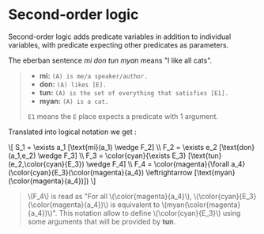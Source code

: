# Second-order logic

Second-order logic adds predicate variables in addition to individual variables,
with predicate expecting other predicates as parameters.

The eberban sentence *mi don tun myan* means "I like all cats".

> - **mi:** `(A) is me/a speaker/author.`  
> - **don:** `(A) likes [E].`  
> - **tun:** `(A) is the set of everything that satisfies [E1].`  
> - **myan:** `(A) is a cat.`
>
> `E1` means the `E` place expects a predicate with 1 argument.

Translated into logical notation we get :

\\[
S_1 = \exists a_1 [\text{mi}(a_1)      \wedge F_2] \\\\
F_2 = \exists e_2 [\text{don}(a_1,e_2) \wedge F_3] \\\\
F_3 = \color{cyan}{\exists E_3} [\text{tun}(e_2,\color{cyan}{E_3}) \wedge F_4] \\\\
F_4 = \color{magenta}{\forall a_4} (\color{cyan}{E_3}(\color{magenta}{a_4})
\leftrightarrow [\text{myan}(\color{magenta}{a_4})])
\\]

> \\(F_4\\) is read as "For all \\(\color{magenta}{a_4}\\),
> \\(\color{cyan}{E_3}(\color{magenta}{a_4})\\) is equivalent to
> \\(myan(\color{magenta}{a_4})\\)". This notation allow to define
> \\(\color{cyan}{E_3}\\) using some arguments that will be provided by **tun**.